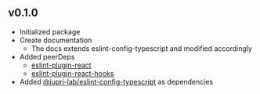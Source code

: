 ## v0.1.0

- Initialized package
- Create documentation
  - The docs extends eslint-config-typescript and modified accordingly
- Added peerDeps
  - [eslint-plugin-react](https://www.npmjs.com/package/eslint-plugin-react)
  - [eslint-plugin-react-hooks](https://www.npmjs.com/package/eslint-plugin-react-hooks)
- Added [@jupri-lab/eslint-config-typescript](https://www.npmjs.com/package/@jupri-lab/eslint-config-typescript) as dependencies
